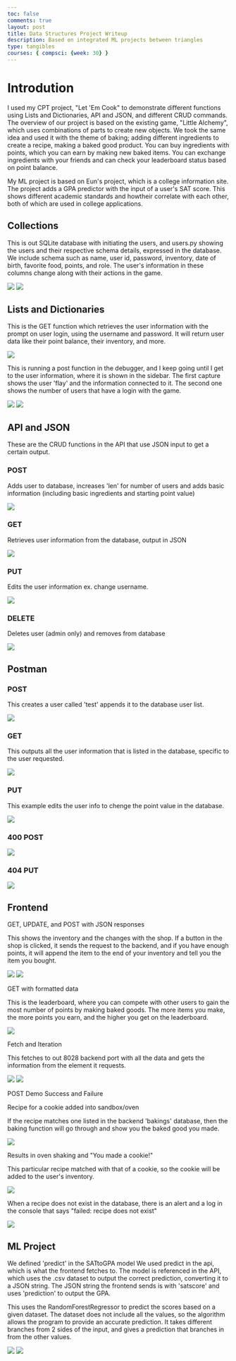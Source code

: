 ```yaml
---
toc: false
comments: true
layout: post
title: Data Structures Project Writeup
description: Based on integrated ML projects between triangles
type: tangibles
courses: { compsci: {week: 30} }
---
```


# Introdution

I used my CPT project, "Let 'Em Cook" to demonstrate different functions using Lists and Dictionaries, API and JSON, and different CRUD commands. The overview of our project is based on the existing game, "Little Alchemy", which uses combinations of parts to create new objects. We took the same idea and used it with the theme of baking; adding different ingredients to create a recipe, making a baked good product. You can buy ingredients with points, which you can earn by making new baked items. You can exchange ingredients with your friends and can check your leaderboard status based on point balance.

My ML project is based on Eun's project, which is a college information site. The project adds a GPA predictor with the input of a user's SAT score. This shows different academic standards and howtheir correlate with each other, both of which are used in college applications.

## Collections

This is out SQLite database with initiating the users, and users.py showing the users and their respective schema details, expressed in the database. We include schema such as name, user id, password, inventory, date of birth, favorite food, points, and role. The user's information in these columns change along with their actions in the game.

<img src="https://cdn.discordapp.com/attachments/796087225535168512/1230551541367439522/image.png?ex=6633bb6e&is=6621466e&hm=10fb05e0e39b0f343ed370a942b0561985ef7b73965a6db0280859ff38c5b371&">

<img src="https://cdn.discordapp.com/attachments/796087225535168512/1230551830572961842/image.png?ex=6633bbb2&is=662146b2&hm=183bd38a1adc7c8151faf74f921a00424869abd08d76a48cb10b4ae74974d75d&">


## Lists and Dictionaries

This is the GET function which retrieves the user information with the prompt on user login, using the username and password. It will return user data like their point balance, their inventory, and more.

<img src="https://cdn.discordapp.com/attachments/796087225535168512/1230552981091651624/image.png?ex=6633bcc5&is=662147c5&hm=11202b1b227ba7a74f29a576871f045a8eaa0e1ca503394bfaf6746ee96a493d&">

This is running a post function in the debugger, and I keep going until I get to the user information, where it is shown in the sidebar. The first capture shows the user 'flay' and the information connected to it. The second one shows the number of users that have a login with the game.

<img  src="https://i.ibb.co/YNb9s54/image.webp">

<img src="https://i.ibb.co/ZgczFQc/image.webp">

## API and JSON

These are the CRUD functions in the API that use JSON input to get a certain output.

### POST

Adds user to database, increases 'len' for number of users and adds basic information (including basic ingredients and starting point value)

<img src="https://cdn.discordapp.com/attachments/796087225535168512/1230554361369722940/image.png?ex=6633be0e&is=6621490e&hm=b12fc93dd1067bc8d9dd4ada4e81ba5286b40cb82a83768ad3f331799c8f5333&">

### GET

Retrieves user information from the database, output in JSON

<img src="https://cdn.discordapp.com/attachments/796087225535168512/1230552981091651624/image.png?ex=6633bcc5&is=662147c5&hm=11202b1b227ba7a74f29a576871f045a8eaa0e1ca503394bfaf6746ee96a493d&">

### PUT

Edits the user information ex. change username.

<img src="https://cdn.discordapp.com/attachments/796087225535168512/1230554721035751575/image.png?ex=6633be64&is=66214964&hm=fafe50445d0f3af1cc8813dc35749f00dcf6a5772ddf11a63f971827ddc208f9&">

### DELETE

Deletes user (admin only) and removes from database

<img src="https://cdn.discordapp.com/attachments/796087225535168512/1230555176100954215/image.png?ex=6633bed0&is=662149d0&hm=ea3547c0b59bfe5407523e7e25dcb0acf76fd01c2dd509e6a58e273f8460b30e&">

## Postman

### POST

This creates a user called 'test' appends it to the database user list.

<img src="https://cdn.discordapp.com/attachments/796087225535168512/1230555967507271733/image.png?ex=6633bf8d&is=66214a8d&hm=25db3969aad1a52fb547e62eea23104468e96e6957f742775f7f89ed24ee8366&">

### GET

This outputs all the user information that is listed in the database, specific to the user requested.

<img src="https://cdn.discordapp.com/attachments/796087225535168512/1230556142833504326/image.png?ex=6633bfb7&is=66214ab7&hm=d508c3fb7bbd7fb91a7f6dcdd8faf672fc3527193bc792f36cebf8c6843d135b&">

### PUT

This example edits the user info to chenge the point value in the database.

<img src="https://i.ibb.co/ZM6zNT2/image.webp">

### 400 POST

<img src="https://cdn.discordapp.com/attachments/796087225535168512/1230557838208663652/image.png?ex=6633c14b&is=66214c4b&hm=370f9c16dcb69d167f279a386da21dfa1df7a14727e1648c4dac5be886f5fe8e&">

### 404 PUT

<img src="https://cdn.discordapp.com/attachments/796087225535168512/1230559006758801438/image.png?ex=6633c261&is=66214d61&hm=8b2ec8ea0b8d563401d7928d8611d72c2697055f8f2b56760a7fdfcb0e54cc02&">

## Frontend

GET, UPDATE, and POST with JSON responses

This shows the inventory and the changes with the shop. If a button in the shop is clicked, it sends the request to the backend, and if you have enough points, it will append the item to the end of your inventory and tell you the item you bought.

<img src="https://cdn.discordapp.com/attachments/796087225535168512/1230880307906084895/image.png?ex=6634ed9e&is=6622789e&hm=949a4af988a30c0159f5f190277a5d2dd69cc57ee92b5b4afb8147fe228242a8&">

<img src="https://cdn.discordapp.com/attachments/796087225535168512/1230880478303621120/image.png?ex=6634edc6&is=662278c6&hm=68d62e3cf5169235b46e19c5dd1f875cff5fba158696926a8cc4656590fc7530&">

GET with formatted data

This is the leaderboard, where you can compete with other users to gain the most number of points by making baked goods. The more items you make, the more points you earn, and the higher you get on the leaderboard.

<img src="https://cdn.discordapp.com/attachments/796087225535168512/1230883590536040478/image.png?ex=6634f0ac&is=66227bac&hm=46aefde22a7dde5bf7d21ac130234c016500383ed6b5956a58329408b1bc268d&">

Fetch and Iteration

This fetches to out 8028 backend port with all the data and gets the information from the element it requests.

<img src="https://i.ibb.co/KLh48WM/image.webp">

<img src="https://cdn.discordapp.com/attachments/796087225535168512/1230884790115373126/image.png?ex=6634f1ca&is=66227cca&hm=c8d1a72cab957e69e74dad748c7ca9837afe342b659614643531d664373bd883&">

POST Demo Success and Failure

Recipe for a cookie added into sandbox/oven

If the recipe matches one listed in the backend 'bakings' database, then the baking function will go through and show you the baked good you made.

<img src="https://i.ibb.co/0XK1SQN/image.webp">

Results in oven shaking and "You made a cookie!" 

This particular recipe matched with that of a cookie, so the cookie will be added to the user's inventory.

<img src="https://cdn.discordapp.com/attachments/796087225535168512/1230885958044356670/image.png?ex=6634f2e1&is=66227de1&hm=1a5d072819f0d53f83d776ce7f765d1ce0e3ef5e2d16f48017c4149b6667b25d&">

When a recipe does not exist in the database, there is an alert and a log in the console that says "failed: recipe does not exist"

<img src="https://cdn.discordapp.com/attachments/796087225535168512/1230887050602090558/image.png?ex=6634f3e5&is=66227ee5&hm=a04ec0219ef3f8142de95f073a41c415c6c6bfdf8b3e8d2d6a8de58194f8ce17&">

## ML Project

We defined 'predict' in the SATtoGPA model
We used predict in the api, which is what the frontend fetches to. The model is referenced in the API, which uses the .csv dataset to output the correct prediction, converting it to a JSON string. The JSON string the frontend sends is with 'satscore' and uses 'prediction' to output the GPA. 

This uses the RandomForestRegressor to predict the scores based on a given dataset. The dataset does not include all the values, so the algorithm allows the program to provide an accurate prediction. It takes different branches from 2 sides of the input, and gives a prediction that branches in from the other values.

<img src="https://i.ibb.co/bdqDr9s/image.webp">

<img src="https://i.ibb.co/sVWJtYc/image.webp">